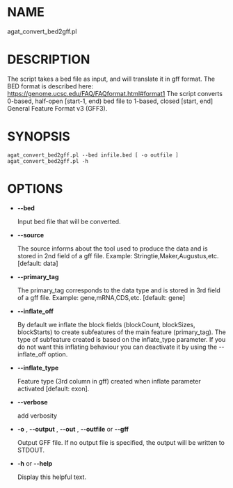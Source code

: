 # NAME

agat\_convert\_bed2gff.pl

# DESCRIPTION

The script takes a bed file as input, and will translate it in gff format.
The BED format is described here: https://genome.ucsc.edu/FAQ/FAQformat.html#format1
The script converts 0-based, half-open \[start-1, end) bed file to
1-based, closed \[start, end\] General Feature Format v3 (GFF3).

# SYNOPSIS

```
agat_convert_bed2gff.pl --bed infile.bed [ -o outfile ]
agat_convert_bed2gff.pl -h
```

# OPTIONS

- **--bed**

    Input bed file that will be converted.

- **--source**

    The source informs about the tool used to produce the data and is stored in 2nd field of a gff file.
    Example: Stringtie,Maker,Augustus,etc. \[default: data\]

- **--primary\_tag**

    The primary\_tag corresponds to the data type and is stored in 3rd field of a gff file.
    Example: gene,mRNA,CDS,etc.  \[default: gene\]

- **--inflate\_off**

    By default we inflate the block fields (blockCount, blockSizes, blockStarts) to create subfeatures
    of the main feature (primary\_tag). The type of subfeature created is based on the
    inflate\_type parameter. If you do not want this inflating behaviour you can deactivate it
    by using the --inflate\_off option.

- **--inflate\_type**

    Feature type (3rd column in gff) created when inflate parameter activated \[default: exon\].

- **--verbose**

    add verbosity

- **-o** , **--output** , **--out** , **--outfile** or **--gff**

    Output GFF file. If no output file is specified, the output will be
    written to STDOUT.

- **-h** or **--help**

    Display this helpful text.

